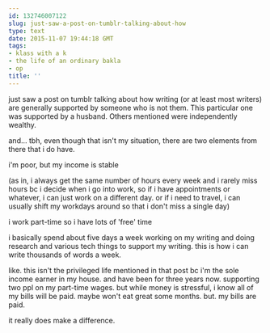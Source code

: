 ```yaml
---
id: 132746007122
slug: just-saw-a-post-on-tumblr-talking-about-how
type: text
date: 2015-11-07 19:44:18 GMT
tags:
- klass with a k
- the life of an ordinary bakla
- op
title: ''
---
```

just saw a post on tumblr talking about how writing (or at least most writers) are generally supported by someone who is not them. This particular one was supported by a husband. Others mentioned were independently wealthy.

and... tbh, even though that isn't my situation, there are two elements from there that i do have.

i'm poor, but my income is stable 

(as in, i always get the same number of hours every week and i rarely miss hours bc i decide when i go into work, so if i have appointments or whatever, i can just work on a different day. or if i need to travel, i can usually shift my workdays around so that i don't miss a single day)

i work part-time so i have lots of 'free' time

i basically spend about five days a week working on my writing and doing research and various tech things to support my writing. this is how i can write thousands of words a week.

like. this isn't the privileged life mentioned in that post bc i'm the sole income earner in my house. and have been for three years now. supporting two ppl on my part-time wages. but while money is stressful, i know all of my bills will be paid. maybe won't eat great some months. but. my bills are paid.

it really does make a difference.